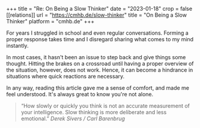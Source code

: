 +++
title = "Re: On Being a Slow Thinker"
date = "2023-01-18"
crop = false
[[relations]]
    url = "https://cmhb.de/slow-thinker"
    title = "On Being a Slow Thinker"
    platform = "cmhb.de"
+++

For years I struggled in school and even regular conversations. Forming a proper response takes time and I disregard sharing what comes to my mind instantly.

In most cases, it hasn't been an issue to step back and give things some thought. Hitting the brakes on a crossroad until having a proper overview of the situation, however, does not work. Hence, it can become a hindrance in situations where quick reactions are necessary.

In any way, reading this article gave me a sense of comfort, and made me feel understood. It's always great to know you're not alone.

> “How slowly or quickly you think is not an accurate measurement of your intelligence. Slow thinking is more deliberate and less emotional.”
*Derek Sivers / Carl Barenbrug*